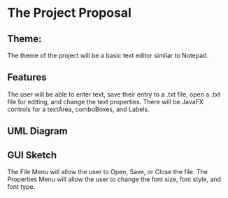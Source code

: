 # The Project Proposal
## Theme:
The theme of the project will be a basic text editor similar to Notepad.

## Features
The user will be able to enter text, save their entry to a .txt file, open a .txt file for editing, and change the text properties.
There will be JavaFX controls for a textArea, comboBoxes, and Labels.

## UML Diagram

## GUI Sketch
The File Menu will allow the user to Open, Save, or Close the file.
The Properties Menu will allow the user to change the font size, font style, and font type.
